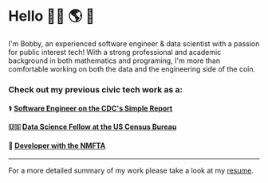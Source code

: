 # Hello 👨‍💻 🌎 👋

I'm Bobby, an experienced software engineer & data scientist with a passion for public interest tech! With a strong professional and academic background in both mathematics and programing, I'm more than comfortable working on both the data and the engineering side of the coin. 


### Check out my previous civic tech work as a:
#### ⚕️  [Software Engineer on the CDC's Simple Report](https://github.com/CDCgov/prime-simplereport/pulls?q=is%3Apr+is%3Amerged+author%3Abobbywells52)
#### 🇺🇸 [Data Science Fellow at the US Census Bureau](https://github.com/codingitforward/cdfdemoday2021/blob/main/Bobby_Wells_Katie_Harris.pdf)
#### 🚸 [Developer with the NMFTA](https://github.com/hliu12/nmfta-code-for-good)

<!---
### Personal projects:
#### 🏀 [Check My Parlay](https://check-my-parlay.herokuapp.com/) 📊
- Check My Parlay is a full stack webapp that predcits safe basketball bets and displays data for the day's games with an interactive, user-facing dashboard.
--->


---
For a more detailed summary of my work please take a look at my [resume](https://drive.google.com/file/d/1bNcl974HPWox_RhT_gl2WOp9Yf8P6lo0/view?usp=sharing).
<!---
bobbywells52/bobbywells52 is a ✨ special ✨ repository because its `README.md` (this file) appears on your GitHub profile.
You can click the Preview link to take a look at your changes.
--->
